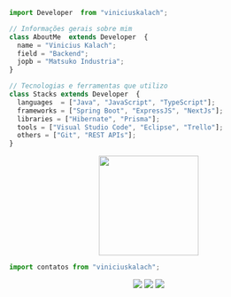 ```js
import Developer  from "viniciuskalach";

// Informações gerais sobre mim
class AboutMe  extends Developer  {
  name = "Vinicius Kalach";
  field = "Backend";
  jopb = "Matsuko Industria";
}

// Tecnologias e ferramentas que utilizo
class Stacks extends Developer  {
  languages  = ["Java", "JavaScript", "TypeScript"];
  frameworks = ["Spring Boot", "ExpressJS", "NextJs"];
  libraries = ["Hibernate", "Prisma"];
  tools = ["Visual Studio Code", "Eclipse", "Trello"];
  others = ["Git", "REST APIs"];
}
```

<div align="center">
  <a href="https://github.com/viniciuskalach">
    <img loading="lazy" height="180em" src="https://github-readme-stats.vercel.app/api/top-langs/?username=viniciuskalach&layout=compact&langs_count=7&theme=bear"/>
  </a>
</div>

```js
import contatos from "viniciuskalach";
```

<div align="center">
  <a href="https://instagram.com/vini_jkfcato" target="_blank"><img loading="lazy" src="https://img.shields.io/badge/-Instagram-%23E4405F?style=for-the-badge&logo=instagram&logoColor=white" target="_blank"></a>
  <a href = "mailto:vkfcato@protonmail.com"><img loading="lazy" src="https://img.shields.io/badge/ProtonMail-8B89CC?style=for-the-badge&logo=protonmail&logoColor=white" target="_blank"></a>
  <a href="https://www.linkedin.com/in/vinícius-kalach-freitas-cato-a91951192" target="_blank"><img loading="lazy" src="https://img.shields.io/badge/-LinkedIn-%230077B5?style=for-the-badge&logo=linkedin&logoColor=white" target="_blank"></a>   
</div>
